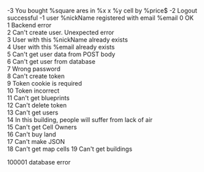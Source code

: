 -3 You bought %square ares in %x x %y cell by %price$
-2 Logout successful
-1 user %nickName registered with email %email
0 OK   
1 Backend error  
2 Can't create user. Unexpected error  
3 User with this %nickName already exists  
4 User with this %email already exists  
5 Can't get user data from POST body  
6 Can't get user from database  
7 Wrong password      
8 Can't create token  
9 Token cookie is required  
10 Token incorrect  
11 Can't get blueprints  
12 Can't delete token  
13 Can't get users  
14 In this building, people will suffer from lack of air  
15 Can't get Cell Owners  
16 Can't buy land  
17 Can't make JSON  
18 Can't get map cells
19 Can't get buildings

100001 database error
